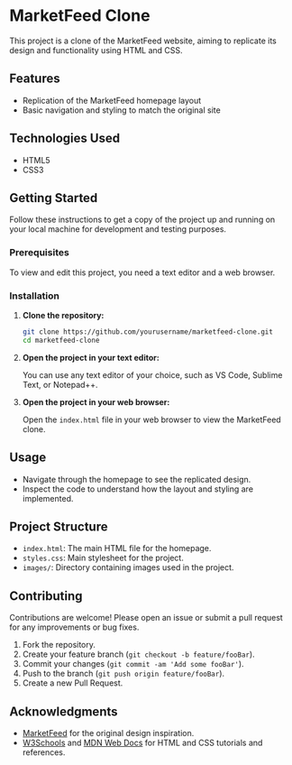 # MarketFeed Clone

This project is a clone of the MarketFeed website, aiming to replicate its design and functionality using HTML and CSS.

## Features

- Replication of the MarketFeed homepage layout
- Basic navigation and styling to match the original site

## Technologies Used

- HTML5
- CSS3

## Getting Started

Follow these instructions to get a copy of the project up and running on your local machine for development and testing purposes.

### Prerequisites

To view and edit this project, you need a text editor and a web browser.

### Installation

1. **Clone the repository:**

    ```sh
    git clone https://github.com/yourusername/marketfeed-clone.git
    cd marketfeed-clone
    ```

2. **Open the project in your text editor:**

    You can use any text editor of your choice, such as VS Code, Sublime Text, or Notepad++.

3. **Open the project in your web browser:**

    Open the `index.html` file in your web browser to view the MarketFeed clone.

## Usage

- Navigate through the homepage to see the replicated design.
- Inspect the code to understand how the layout and styling are implemented.

## Project Structure

- `index.html`: The main HTML file for the homepage.
- `styles.css`: Main stylesheet for the project.
- `images/`: Directory containing images used in the project.

## Contributing

Contributions are welcome! Please open an issue or submit a pull request for any improvements or bug fixes.

1. Fork the repository.
2. Create your feature branch (`git checkout -b feature/fooBar`).
3. Commit your changes (`git commit -am 'Add some fooBar'`).
4. Push to the branch (`git push origin feature/fooBar`).
5. Create a new Pull Request.


## Acknowledgments

- [MarketFeed](https://www.marketfeed.com/) for the original design inspiration.
- [W3Schools](https://www.w3schools.com/) and [MDN Web Docs](https://developer.mozilla.org/) for HTML and CSS tutorials and references.
